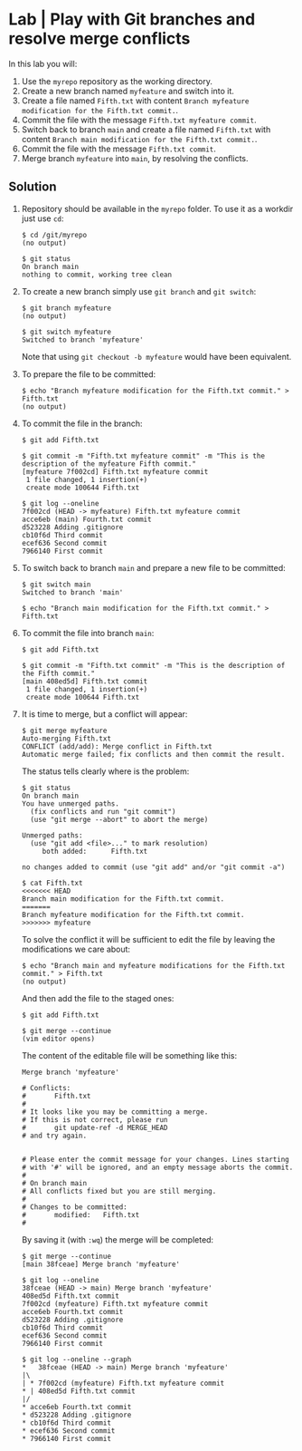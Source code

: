 # Lab | Play with Git branches and resolve merge conflicts

In this lab you will:

1. Use the `myrepo` repository as the working directory.
2. Create a new branch named `myfeature` and switch into it.
3. Create a file named `Fifth.txt` with content
   `Branch myfeature modification for the Fifth.txt commit.`.
4. Commit the file with the message `Fifth.txt myfeature commit`.
5. Switch back to branch `main` and create a file named `Fifth.txt` with content
   `Branch main modification for the Fifth.txt commit.`.
6. Commit the file with the message `Fifth.txt commit`.
7. Merge branch `myfeature` into `main`, by resolving the conflicts.

## Solution

1. Repository should be available in the `myrepo` folder. To use it as a workdir
   just use `cd`:

   ```console
   $ cd /git/myrepo
   (no output)

   $ git status
   On branch main
   nothing to commit, working tree clean
   ```

2. To create a new branch simply use `git branch` and `git switch`:

   ```console
   $ git branch myfeature
   (no output)

   $ git switch myfeature
   Switched to branch 'myfeature'
   ```

   Note that using `git checkout -b myfeature` would have been equivalent.

3. To prepare the file to be committed:

   ```console
   $ echo "Branch myfeature modification for the Fifth.txt commit." > Fifth.txt
   (no output)
   ```

4. To commit the file in the branch:

   ```console
   $ git add Fifth.txt

   $ git commit -m "Fifth.txt myfeature commit" -m "This is the description of the myfeature Fifth commit."
   [myfeature 7f002cd] Fifth.txt myfeature commit
    1 file changed, 1 insertion(+)
    create mode 100644 Fifth.txt

   $ git log --oneline
   7f002cd (HEAD -> myfeature) Fifth.txt myfeature commit
   acce6eb (main) Fourth.txt commit
   d523228 Adding .gitignore
   cb10f6d Third commit
   ecef636 Second commit
   7966140 First commit
   ```

5. To switch back to branch `main` and prepare a new file to be committed:

   ```console
   $ git switch main
   Switched to branch 'main'

   $ echo "Branch main modification for the Fifth.txt commit." > Fifth.txt
   ```

6. To commit the file into branch `main`:

   ```console
   $ git add Fifth.txt

   $ git commit -m "Fifth.txt commit" -m "This is the description of the Fifth commit."
   [main 408ed5d] Fifth.txt commit
    1 file changed, 1 insertion(+)
    create mode 100644 Fifth.txt
   ```

7. It is time to merge, but a conflict will appear:

   ```console
   $ git merge myfeature
   Auto-merging Fifth.txt
   CONFLICT (add/add): Merge conflict in Fifth.txt
   Automatic merge failed; fix conflicts and then commit the result.
   ```

   The status tells clearly where is the problem:

   ```console
   $ git status
   On branch main
   You have unmerged paths.
     (fix conflicts and run "git commit")
     (use "git merge --abort" to abort the merge)

   Unmerged paths:
     (use "git add <file>..." to mark resolution)
        both added:      Fifth.txt

   no changes added to commit (use "git add" and/or "git commit -a")

   $ cat Fifth.txt
   <<<<<<< HEAD
   Branch main modification for the Fifth.txt commit.
   =======
   Branch myfeature modification for the Fifth.txt commit.
   >>>>>>> myfeature
   ```

   To solve the conflict it will be sufficient to edit the file by leaving the modifications we care about:

   ```console
   $ echo "Branch main and myfeature modifications for the Fifth.txt commit." > Fifth.txt
   (no output)
   ```

   And then add the file to the staged ones:

   ```console
   $ git add Fifth.txt

   $ git merge --continue
   (vim editor opens)
   ```

   The content of the editable file will be something like this:

   ```console
   Merge branch 'myfeature'

   # Conflicts:
   #       Fifth.txt
   #
   # It looks like you may be committing a merge.
   # If this is not correct, please run
   #       git update-ref -d MERGE_HEAD
   # and try again.


   # Please enter the commit message for your changes. Lines starting
   # with '#' will be ignored, and an empty message aborts the commit.
   #
   # On branch main
   # All conflicts fixed but you are still merging.
   #
   # Changes to be committed:
   #       modified:   Fifth.txt
   #
   ```

   By saving it (with `:wq`) the merge will be completed:

   ```console
   $ git merge --continue
   [main 38fceae] Merge branch 'myfeature'

   $ git log --oneline
   38fceae (HEAD -> main) Merge branch 'myfeature'
   408ed5d Fifth.txt commit
   7f002cd (myfeature) Fifth.txt myfeature commit
   acce6eb Fourth.txt commit
   d523228 Adding .gitignore
   cb10f6d Third commit
   ecef636 Second commit
   7966140 First commit

   $ git log --oneline --graph
   *   38fceae (HEAD -> main) Merge branch 'myfeature'
   |\
   | * 7f002cd (myfeature) Fifth.txt myfeature commit
   * | 408ed5d Fifth.txt commit
   |/
   * acce6eb Fourth.txt commit
   * d523228 Adding .gitignore
   * cb10f6d Third commit
   * ecef636 Second commit
   * 7966140 First commit
   ```
